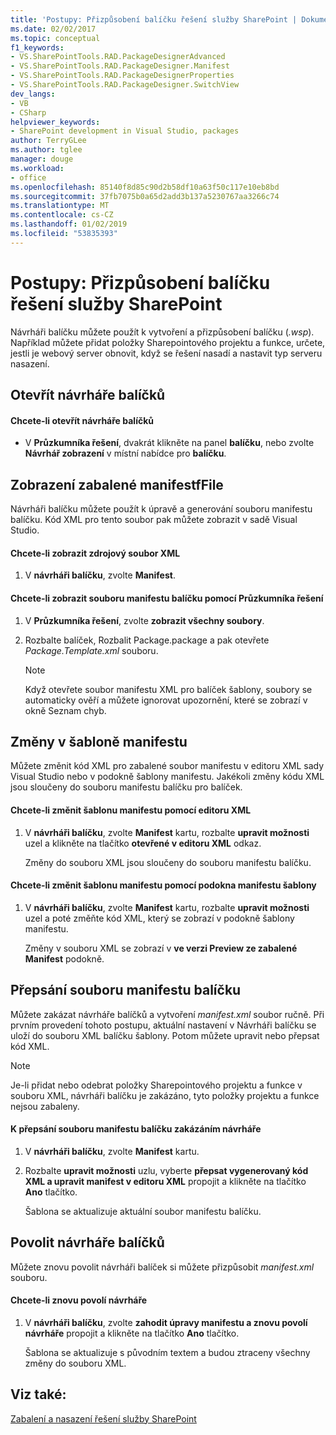 ```yaml
---
title: 'Postupy: Přizpůsobení balíčku řešení služby SharePoint | Dokumentace Microsoftu'
ms.date: 02/02/2017
ms.topic: conceptual
f1_keywords:
- VS.SharePointTools.RAD.PackageDesignerAdvanced
- VS.SharePointTools.RAD.PackageDesigner.Manifest
- VS.SharePointTools.RAD.PackageDesignerProperties
- VS.SharePointTools.RAD.PackageDesigner.SwitchView
dev_langs:
- VB
- CSharp
helpviewer_keywords:
- SharePoint development in Visual Studio, packages
author: TerryGLee
ms.author: tglee
manager: douge
ms.workload:
- office
ms.openlocfilehash: 85140f8d85c90d2b58df10a63f50c117e10eb8bd
ms.sourcegitcommit: 37fb7075b0a65d2add3b137a5230767aa3266c74
ms.translationtype: MT
ms.contentlocale: cs-CZ
ms.lasthandoff: 01/02/2019
ms.locfileid: "53835393"
---
```

# <a name="how-to-customize-a-sharepoint-solution-package"></a>Postupy: Přizpůsobení balíčku řešení služby SharePoint
  Návrháři balíčku můžete použít k vytvoření a přizpůsobení balíčku (*.wsp*). Například můžete přidat položky Sharepointového projektu a funkce, určete, jestli je webový server obnovit, když se řešení nasadí a nastavit typ serveru nasazení.  
  
## <a name="open-the-package-designer"></a>Otevřít návrháře balíčků  
  
#### <a name="to-open-the-package-designer"></a>Chcete-li otevřít návrháře balíčků
  
-   V **Průzkumníka řešení**, dvakrát klikněte na panel **balíčku**, nebo zvolte **Návrhář zobrazení** v místní nabídce pro **balíčku**.  
  
## <a name="view-the-packaged-manifestffile"></a>Zobrazení zabalené manifestfFile  
 Návrháři balíčku můžete použít k úpravě a generování souboru manifestu balíčku. Kód XML pro tento soubor pak můžete zobrazit v sadě Visual Studio.  
  
#### <a name="to-view-the-xml-source-file"></a>Chcete-li zobrazit zdrojový soubor XML  
  
1.  V **návrháři balíčku**, zvolte **Manifest**.  
  
#### <a name="to-view-the-packaged-manifest-file-by-using-solution-explorer"></a>Chcete-li zobrazit souboru manifestu balíčku pomocí Průzkumníka řešení  
  
1.  V **Průzkumníka řešení**, zvolte **zobrazit všechny soubory**.  
  
2.  Rozbalte balíček, Rozbalit Package.package a pak otevřete *Package.Template.xml* souboru.  
  
    > [!NOTE]  
    >  Když otevřete soubor manifestu XML pro balíček šablony, soubory se automaticky ověří a můžete ignorovat upozornění, které se zobrazí v okně Seznam chyb.  
  
## <a name="change-the-manifest-template"></a>Změny v šabloně manifestu  
 Můžete změnit kód XML pro zabalené soubor manifestu v editoru XML sady Visual Studio nebo v podokně šablony manifestu. Jakékoli změny kódu XML jsou sloučeny do souboru manifestu balíčku pro balíček.  
  
#### <a name="to-change-the-manifest-template-by-using-the-xml-editor"></a>Chcete-li změnit šablonu manifestu pomocí editoru XML  
  
1.  V **návrháři balíčku**, zvolte **Manifest** kartu, rozbalte **upravit možnosti** uzel a klikněte na tlačítko **otevřené v editoru XML** odkaz.  
  
     Změny do souboru XML jsou sloučeny do souboru manifestu balíčku.  
  
#### <a name="to-change-the-manifest-template-by-using-the-manifest-template-pane"></a>Chcete-li změnit šablonu manifestu pomocí podokna manifestu šablony  
  
1.  V **návrháři balíčku**, zvolte **Manifest** kartu, rozbalte **upravit možnosti** uzel a poté změňte kód XML, který se zobrazí v podokně šablony manifestu.  
  
     Změny v souboru XML se zobrazí v **ve verzi Preview ze zabalené Manifest** podokně.  
  
## <a name="overwrite-the-packaged-manifest-file"></a>Přepsání souboru manifestu balíčku  
 Můžete zakázat návrháře balíčků a vytvoření *manifest.xml* soubor ručně. Při prvním provedení tohoto postupu, aktuální nastavení v Návrháři balíčku se uloží do souboru XML balíčku šablony. Potom můžete upravit nebo přepsat kód XML.  
  
> [!NOTE]  
>  Je-li přidat nebo odebrat položky Sharepointového projektu a funkce v souboru XML, návrháři balíčku je zakázáno, tyto položky projektu a funkce nejsou zabaleny.  
  
#### <a name="to-overwrite-packaged-manifest-file-by-disabling-the-designer"></a>K přepsání souboru manifestu balíčku zakázáním návrháře  
  
1.  V **návrháři balíčku**, zvolte **Manifest** kartu.  
  
2.  Rozbalte **upravit možnosti** uzlu, vyberte **přepsat vygenerovaný kód XML a upravit manifest v editoru XML** propojit a klikněte na tlačítko **Ano** tlačítko.  
  
     Šablona se aktualizuje aktuální soubor manifestu balíčku.  
  
## <a name="enable-the-package-designer"></a>Povolit návrháře balíčků  
 Můžete znovu povolit návrháři balíček si můžete přizpůsobit *manifest.xml* souboru.  
  
#### <a name="to-re-enable-the-designer"></a>Chcete-li znovu povolí návrháře  
  
1.  V **návrháři balíčku**, zvolte **zahodit úpravy manifestu a znovu povolí návrháře** propojit a klikněte na tlačítko **Ano** tlačítko.  
  
     Šablona se aktualizuje s původním textem a budou ztraceny všechny změny do souboru XML.  
  
## <a name="see-also"></a>Viz také:
 [Zabalení a nasazení řešení služby SharePoint](../sharepoint/packaging-and-deploying-sharepoint-solutions.md)  
